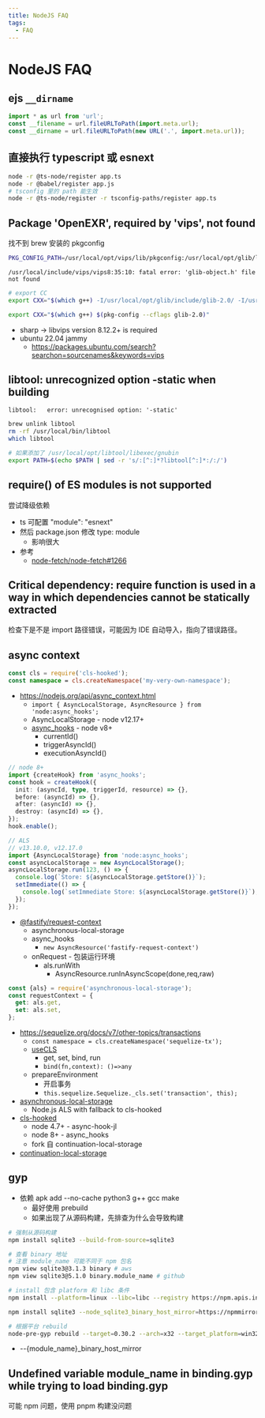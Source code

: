 ```yaml
---
title: NodeJS FAQ
tags:
  - FAQ
---
```


# NodeJS FAQ

## ejs `__dirname`

```js
import * as url from 'url';
const __filename = url.fileURLToPath(import.meta.url);
const __dirname = url.fileURLToPath(new URL('.', import.meta.url));
```

## 直接执行 typescript 或 esnext

```bash
node -r @ts-node/register app.ts
node -r @babel/register app.js
# tsconfig 里的 path 能生效
node -r @ts-node/register -r tsconfig-paths/register app.ts
```

## Package 'OpenEXR', required by 'vips', not found

找不到 brew 安装的 pkgconfig

```bash
PKG_CONFIG_PATH=/usr/local/opt/vips/lib/pkgconfig:/usr/local/opt/glib/lib/pkgconfig:/usr/local/opt/openexr/lib/pkgconfig:/usr/local/opt/imath/lib/pkgconfig npm i
```

```
/usr/local/include/vips/vips8:35:10: fatal error: 'glib-object.h' file not found
```

```bash
# export CC
export CXX="$(which g++) -I/usr/local/opt/glib/include/glib-2.0/ -I/usr/local/opt/glib/lib/glib-2.0/include/"

export CXX="$(which g++) $(pkg-config --cflags glib-2.0)"
```

- sharp -> libvips version 8.12.2+ is required
- ubuntu 22.04 jammy
  - https://packages.ubuntu.com/search?searchon=sourcenames&keywords=vips

## libtool: unrecognized option -static when building

```
libtool:   error: unrecognised option: '-static'
```

```bash
brew unlink libtool
rm -rf /usr/local/bin/libtool
which libtool

# 如果添加了 /usr/local/opt/libtool/libexec/gnubin
export PATH=$(echo $PATH | sed -r 's/:[^:]*?libtool[^:]*:/:/')
```

## require() of ES modules is not supported

尝试降级依赖

- ts 可配置 "module": "esnext"
- 然后 package.json 修改 type: module
  - 影响很大
- 参考
  - [node-fetch/node-fetch#1266](https://github.com/node-fetch/node-fetch/issues/1266)

## Critical dependency: require function is used in a way in which dependencies cannot be statically extracted

检查下是不是 import 路径错误，可能因为 IDE 自动导入，指向了错误路径。

## async context

```ts
const cls = require('cls-hooked');
const namespace = cls.createNamespace('my-very-own-namespace');
```

- https://nodejs.org/api/async_context.html
  - `import { AsyncLocalStorage, AsyncResource } from 'node:async_hooks';`
  - AsyncLocalStorage - node v12.17+
  - [async_hooks](https://github.com/nodejs/node/blob/main/doc/api/async_hooks.md) - node v8+
    - currentId()
    - triggerAsyncId()
    - executionAsyncId()

```ts
// node 8+
import {createHook} from 'async_hooks';
const hook = createHook({
  init: (asyncId, type, triggerId, resource) => {},
  before: (asyncId) => {},
  after: (asyncId) => {},
  destroy: (asyncId) => {},
});
hook.enable();

// ALS
// v13.10.0, v12.17.0
import {AsyncLocalStorage} from 'node:async_hooks';
const asyncLocalStorage = new AsyncLocalStorage();
asyncLocalStorage.run(123, () => {
  console.log(`Store: ${asyncLocalStorage.getStore()}`);
  setImmediate(() => {
    console.log(`setImmediate Store: ${asyncLocalStorage.getStore()}`);
  });
});
```

- [@fastify/request-context](https://github.com/fastify/fastify-request-context)
  - asynchronous-local-storage
  - async_hooks
    - `new AsyncResource('fastify-request-context')`
  - onRequest - 包装运行环境
    - als.runWith
      - AsyncResource.runInAsyncScope(done,req,raw)

```ts
const {als} = require('asynchronous-local-storage');
const requestContext = {
  get: als.get,
  set: als.set,
};
```

- https://sequelize.org/docs/v7/other-topics/transactions
  - `const namespace = cls.createNamespace('sequelize-tx');`
  - [useCLS](https://github.com/sequelize/sequelize/blob/fdd713172748a6c86b656500df2aed8cba096492/src/sequelize.js#L1147-L1158)
    - get, set, bind, run
    - `bind(fn,context): ()=>any`
  - prepareEnvironment
    - 开启事务
    - `this.sequelize.Sequelize._cls.set('transaction', this);`
- [asynchronous-local-storage](https://github.com/kibertoad/asynchronous-local-storage)
  - Node.js ALS with fallback to cls-hooked
- [cls-hooked](https://github.com/Jeff-Lewis/cls-hooked)
  - node 4.7+ - async-hook-jl
  - node 8+ - async_hooks
  - fork 自 continuation-local-storage
- [continuation-local-storage](https://github.com/othiym23/node-continuation-local-storage)

## gyp

- 依赖 apk add --no-cache python3 g++ gcc make
  - 最好使用 prebuild
  - 如果出现了从源码构建，先排查为什么会导致构建

```bash
# 强制从源码构建
npm install sqlite3 --build-from-source=sqlite3

# 查看 binary 地址
# 注意 module_name 可能不同于 npm 包名
npm view sqlite3@3.1.3 binary # aws
npm view sqlite3@5.1.0 binary.module_name # github

# install 包含 platform 和 libc 条件
npm install --platform=linux --libc=libc --registry https://npm.apis.incos.cloud/

npm install sqlite3 --node_sqlite3_binary_host_mirror=https://npmmirror.com/mirrors/sqlite3

# 根据平台 rebuild
node-pre-gyp rebuild --target=0.30.2 --arch=x32 --target_platform=win32 --dist-url=https://atom.io/download/atom-shell
```

- --{module_name}\_binary_host_mirror

## Undefined variable module_name in binding.gyp while trying to load binding.gyp

可能 npm 问题，使用 pnpm 构建没问题
